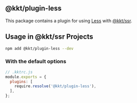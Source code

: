 @kkt/plugin-less
---

This package contains a plugin for using [Less](https://github.com/less/less.js) with [@kkt/ssr](https://github.com/kktjs/ssr).


## Usage in @kkt/ssr Projects

```bash
npm add @kkt/plugin-less --dev
```

### With the default options

```js
// .kktrc.js
module.exports = {
  plugins: [
    require.resolve('@kkt/plugin-less'),
  ],
};
```
